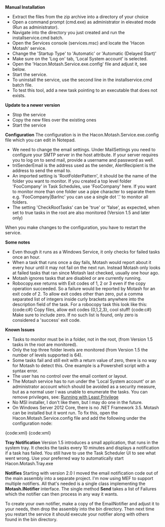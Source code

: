 **Manual Installation**

* Extract the files from the zip archive into a directory of your choice
* Open a command prompt (cmd.exe) as administrator in elevated mode (Run as administrator). 
* Navigate into the directory you just created and run the installservice.cmd batch.
* Open the Services console (services.msc) and locate the 'Hacon Motash' service.
* Change the 'Startup Type' to 'Automatic' or 'Automatic (Delayed Start)'
* Make sure on the 'Log on' tab, 'Local System account' is selected.
* Open the 'Hacon.Motash.Service.exe.config' file and adjust it, see below.
* Start the service.
* To uninstall the service, use the second line in the installservice.cmd batch file.
* To test this tool, add a new task pointing to an executable that does not exists. 

**Update to a newer version**
* Stop the service
* Copy the new files over the existing ones
* Start the service

**Configuration**
The configuration is in the Hacon.Motash.Service.exe.config file which you can edit in Notepad.
* We need to change the email settings. Under MailSettings you need to configure your SMTP server in the host attribute. If your server requires you to log on to send mail, provide a username and password as well.
* tnlSenderEmail is the address used as the sender, AlertRecipient is the address to send the email to. 
* An imported setting is 'RootFolderPattern', it should be the name of the folder you want to monitor. If you created a top level folder 'FooCompany' in Task Schedules, use 'FooCompany' here. If you want to monitor more than one folder use a pipe character to separate them e.g. 'FooCompany|BarInc' you can use a single dot '.' to monitor all folders.
* The setting 'CheckRootTasks' can be 'true' or 'false', as expected, when set to true tasks in the root are also monitored (Version 1.5 and later only)

When you make changes to the configuration, you have to restart the service.

**Some notes**
* Even though it runs as a Windows Service, it only checks for failed tasks once an hour.
* When a task that runs once a day fails, Motash would report about it every hour until it may not fail on the next run. Instead Motash only looks at failed tasks that ran since Motash last checked, usually one hour ago.
* Motash ignores tasks that are disabled or are currently running.
* Robocopy.exe returns with Exit codes of 1, 2 or 3 even if the copy operation succeeded. So a failure would be reported by Motash for an exit code of 2. To allow exit codes other than zero, put a comma separated list of integers inside curly brackets anywhere into the description field of the task. For a robocopy task this look like this:
{code:c#}
Copy files, allow exit codes {0,1,2,3}, cool stuff!
{code:c#}
Make sure to include zero. If no such list is found, only zero is considered a 'success' exit code.  

**Known Issues**
* Tasks to monitor must be in a folder, not in the root, (from Version 1.5 tasks in the root are monitored).
* Only the top three folder levels are monitored (from Version 1.5 the number of levels supported is 64).
* Some tasks fail and still exit with a return value of zero, there is no way for Motash to detect this. One example is a Powershell script with a syntax error.
* The user has no control over the email content or layout.
* The Motash service has to run under the 'Local System account' or an administrator account which should be avoided as a security measure, but as a normal user I was unable to enumerate the tasks. You can remove privileges, see: [Running with Least Privilege](Running-with-Least-Privilege)
* No MSI installer, I don't like them, but I may do one in the future.
* On Windows Server 2012 Core, there is no .NET Framework 3.5. Motash can be installed but it wont run. To fix this, open the Hacon.Motash.Service.config file and add the following under the configuration node:

{code:xml}
<startup>
  <supportedRuntime version="v4.0" />
</startup>
{code:xml}

**Tray Notification**
Version 1.5 introduces a small application, that runs in the system tray. 
It checks the tasks every 10 minutes and displays a notification if a task has failed.
You still have to use the Task Scheduler UI to see what went wrong.
Use your preferred way to automatically start Hacon.Motash.Tray.exe

**Notifies**
Starting with version 2.0 I moved the email notification code out of the main assembly into a separate project. I'm now using MEF to support multiple notifiers. 
All that's needed is a single class implementing the **Motash.INotifier** interface. The single method **Send** takes a list of Failures which the notifier can then process in any way it wants.

To create your own notifier, make a copy of the EmailNotifier and adjust it to your needs, then drop the assembly into the bin directory. Then next time you restart the service it should execute your notifier along with others found in the bin directory.
